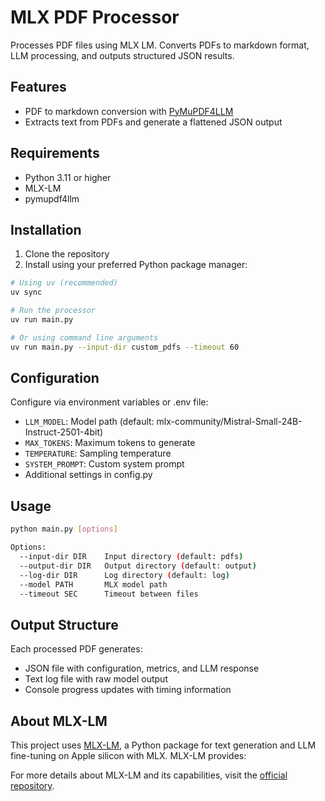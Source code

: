 # MLX PDF Processor

Processes PDF files using MLX LM. Converts PDFs to markdown format, LLM processing, and outputs structured JSON results.

## Features

- PDF to markdown conversion with [PyMuPDF4LLM](https://pymupdf.readthedocs.io/en/latest/pymupdf4llm/index.html)
- Extracts text from PDFs and generate a flattened JSON output

## Requirements

- Python 3.11 or higher
- MLX-LM
- pymupdf4llm

## Installation

1. Clone the repository
2. Install using your preferred Python package manager:

```bash
# Using uv (recommended)
uv sync

# Run the processor
uv run main.py

# Or using command line arguments
uv run main.py --input-dir custom_pdfs --timeout 60
```

## Configuration

Configure via environment variables or .env file:

- `LLM_MODEL`: Model path (default: mlx-community/Mistral-Small-24B-Instruct-2501-4bit)
- `MAX_TOKENS`: Maximum tokens to generate
- `TEMPERATURE`: Sampling temperature
- `SYSTEM_PROMPT`: Custom system prompt
- Additional settings in config.py

## Usage

```bash
python main.py [options]

Options:
  --input-dir DIR    Input directory (default: pdfs)
  --output-dir DIR   Output directory (default: output)
  --log-dir DIR      Log directory (default: log)
  --model PATH       MLX model path
  --timeout SEC      Timeout between files
```

## Output Structure

Each processed PDF generates:
- JSON file with configuration, metrics, and LLM response
- Text log file with raw model output
- Console progress updates with timing information

## About MLX-LM

This project uses [MLX-LM](https://github.com/ml-explore/mlx-lm), a Python package for text generation and LLM fine-tuning on Apple silicon with MLX. MLX-LM provides:

For more details about MLX-LM and its capabilities, visit the [official repository](https://github.com/ml-explore/mlx-lm).